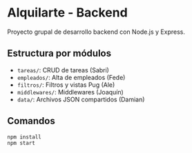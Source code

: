 # Alquilarte - Backend

Proyecto grupal de desarrollo backend con Node.js y Express.

## Estructura por módulos

- `tareas/`: CRUD de tareas (Sabri)
- `empleados/`: Alta de empleados (Fede)
- `filtros/`: Filtros y vistas Pug (Ale)
- `middlewares/`: Middlewares (Joaquín)
- `data/`: Archivos JSON compartidos (Damian)

## Comandos

```bash
npm install
npm start
```
